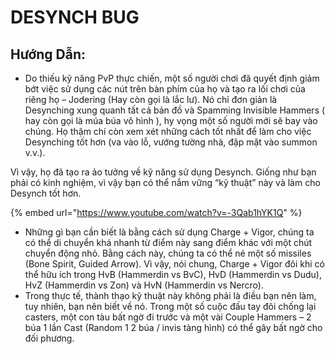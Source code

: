 # DESYNCH BUG

## Hướng Dẫn:

* Do thiếu kỹ năng PvP thực chiến, một số người chơi đã quyết định giảm bớt việc sử dụng các nút trên bàn phím của họ và tạo ra lối chơi của riêng họ – Jodering (Hay còn gọi là lắc lư). Nó chỉ đơn giản là Desynching xung quanh tất cả bản đồ và Spamming Invisible Hammers ( hay còn gọi là múa búa vô hình ), hy vọng một số người mới sẽ bay vào chúng. Họ thậm chí còn xem xét những cách tốt nhất để làm cho việc Desynching tốt hơn (va vào lỗ, vướng tường nhà, đập mặt vào summon v.v.).

Vì vậy, họ đã tạo ra ảo tưởng về kỹ năng sử dụng Desynch. Giống như bạn phải có kinh nghiệm, vì vậy bạn có thể nắm vững “kỹ thuật” này và làm cho Desynch tốt hơn.



{% embed url="https://www.youtube.com/watch?v=-3Qab1hYK1Q" %}

* Những gì bạn cần biết là bằng cách sử dụng Charge + Vigor, chúng ta có thể di chuyển khá nhanh từ điểm này sang điểm khác với một chút chuyển động nhỏ. Bằng cách này, chúng ta có thể né một số missiles (Bone Spirit, Guided Arrow). Vì vậy, nói chung, Charge + Vigor đôi khi có thể hữu ích trong HvB (Hammerdin vs BvC), HvD (Hammerdin vs Dudu), HvZ (Hammerdin vs Zon) và HvN (Hammerdin vs Nercro).
* Trong thực tế, thành thạo kỹ thuật này không phải là điều bạn nên làm, tuy nhiên, bạn nên biết về nó. Trong một số cuộc đấu tay đôi chống lại casters, một con tàu bất ngờ đi trước và một vài Couple Hammers – 2 búa 1 lần Cast (Random 1 2 búa / invis tàng hình) có thể gây bất ngờ cho đối phương.

